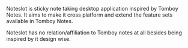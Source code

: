 Noteslot is sticky note taking desktop application inspired by Tomboy Notes. It aims to make it cross platform and extend the feature sets available in Tomboy Notes.

Noteslot has no relation/affiliation to Tomboy notes at all besides being inspired by it design wise.
